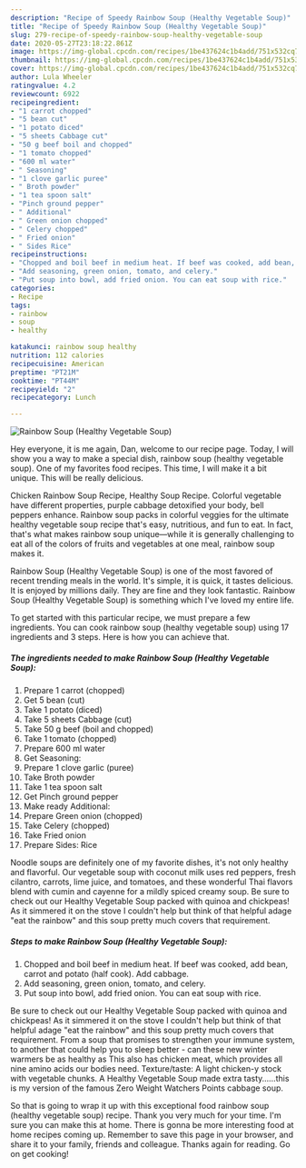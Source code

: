 ```yaml
---
description: "Recipe of Speedy Rainbow Soup (Healthy Vegetable Soup)"
title: "Recipe of Speedy Rainbow Soup (Healthy Vegetable Soup)"
slug: 279-recipe-of-speedy-rainbow-soup-healthy-vegetable-soup
date: 2020-05-27T23:18:22.861Z
image: https://img-global.cpcdn.com/recipes/1be437624c1b4add/751x532cq70/rainbow-soup-healthy-vegetable-soup-recipe-main-photo.jpg
thumbnail: https://img-global.cpcdn.com/recipes/1be437624c1b4add/751x532cq70/rainbow-soup-healthy-vegetable-soup-recipe-main-photo.jpg
cover: https://img-global.cpcdn.com/recipes/1be437624c1b4add/751x532cq70/rainbow-soup-healthy-vegetable-soup-recipe-main-photo.jpg
author: Lula Wheeler
ratingvalue: 4.2
reviewcount: 6922
recipeingredient:
- "1 carrot chopped"
- "5 bean cut"
- "1 potato diced"
- "5 sheets Cabbage cut"
- "50 g beef boil and chopped"
- "1 tomato chopped"
- "600 ml water"
- " Seasoning"
- "1 clove garlic puree"
- " Broth powder"
- "1 tea spoon salt"
- "Pinch ground pepper"
- " Additional"
- " Green onion chopped"
- " Celery chopped"
- " Fried onion"
- " Sides Rice"
recipeinstructions:
- "Chopped and boil beef in medium heat. If beef was cooked, add bean, carrot and potato (half cook). Add cabbage."
- "Add seasoning, green onion, tomato, and celery."
- "Put soup into bowl, add fried onion. You can eat soup with rice."
categories:
- Recipe
tags:
- rainbow
- soup
- healthy

katakunci: rainbow soup healthy 
nutrition: 112 calories
recipecuisine: American
preptime: "PT21M"
cooktime: "PT44M"
recipeyield: "2"
recipecategory: Lunch

---
```



![Rainbow Soup (Healthy Vegetable Soup)](https://img-global.cpcdn.com/recipes/1be437624c1b4add/751x532cq70/rainbow-soup-healthy-vegetable-soup-recipe-main-photo.jpg)

Hey everyone, it is me again, Dan, welcome to our recipe page. Today, I will show you a way to make a special dish, rainbow soup (healthy vegetable soup). One of my favorites food recipes. This time, I will make it a bit unique. This will be really delicious.

Chicken Rainbow Soup Recipe, Healthy Soup Recipe. Colorful vegetable have different properties, purple cabbage detoxified your body, bell peppers enhance. Rainbow soup packs in colorful veggies for the ultimate healthy vegetable soup recipe that&#39;s easy, nutritious, and fun to eat. In fact, that&#39;s what makes rainbow soup unique—while it is generally challenging to eat all of the colors of fruits and vegetables at one meal, rainbow soup makes it.

Rainbow Soup (Healthy Vegetable Soup) is one of the most favored of recent trending meals in the world. It's simple, it is quick, it tastes delicious. It is enjoyed by millions daily. They are fine and they look fantastic. Rainbow Soup (Healthy Vegetable Soup) is something which I've loved my entire life.


To get started with this particular recipe, we must prepare a few ingredients. You can cook rainbow soup (healthy vegetable soup) using 17 ingredients and 3 steps. Here is how you can achieve that.

<!--inarticleads1-->

##### The ingredients needed to make Rainbow Soup (Healthy Vegetable Soup):

1. Prepare 1 carrot (chopped)
1. Get 5 bean (cut)
1. Take 1 potato (diced)
1. Take 5 sheets Cabbage (cut)
1. Take 50 g beef (boil and chopped)
1. Take 1 tomato (chopped)
1. Prepare 600 ml water
1. Get  Seasoning:
1. Prepare 1 clove garlic (puree)
1. Take  Broth powder
1. Take 1 tea spoon salt
1. Get Pinch ground pepper
1. Make ready  Additional:
1. Prepare  Green onion (chopped)
1. Take  Celery (chopped)
1. Take  Fried onion
1. Prepare  Sides: Rice


Noodle soups are definitely one of my favorite dishes, it&#39;s not only healthy and flavorful. Our vegetable soup with coconut milk uses red peppers, fresh cilantro, carrots, lime juice, and tomatoes, and these wonderful Thai flavors blend with cumin and cayenne for a mildly spiced creamy soup. Be sure to check out our Healthy Vegetable Soup packed with quinoa and chickpeas! As it simmered it on the stove I couldn&#39;t help but think of that helpful adage &#34;eat the rainbow&#34; and this soup pretty much covers that requirement. 

<!--inarticleads2-->

##### Steps to make Rainbow Soup (Healthy Vegetable Soup):

1. Chopped and boil beef in medium heat. If beef was cooked, add bean, carrot and potato (half cook). Add cabbage.
1. Add seasoning, green onion, tomato, and celery.
1. Put soup into bowl, add fried onion. You can eat soup with rice.


Be sure to check out our Healthy Vegetable Soup packed with quinoa and chickpeas! As it simmered it on the stove I couldn&#39;t help but think of that helpful adage &#34;eat the rainbow&#34; and this soup pretty much covers that requirement. From a soup that promises to strengthen your immune system, to another that could help you to sleep better - can these new winter warmers be as healthy as This also has chicken meat, which provides all nine amino acids our bodies need. Texture/taste: A light chicken-y stock with vegetable chunks. A Healthy Vegetable Soup made extra tasty……this is my version of the famous Zero Weight Watchers Points cabbage soup. 

So that is going to wrap it up with this exceptional food rainbow soup (healthy vegetable soup) recipe. Thank you very much for your time. I'm sure you can make this at home. There is gonna be more interesting food at home recipes coming up. Remember to save this page in your browser, and share it to your family, friends and colleague. Thanks again for reading. Go on get cooking!
